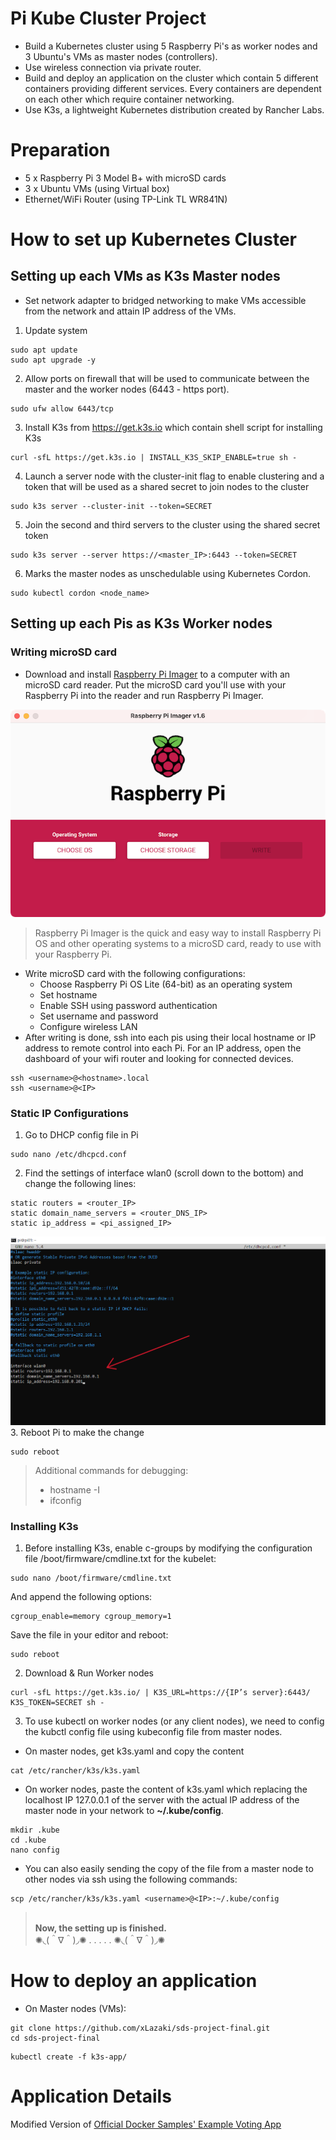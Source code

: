 # Pi Kube Cluster Project
- Build a Kubernetes cluster using 5 Raspberry Pi's as worker nodes and 3 Ubuntu's VMs as master nodes (controllers).
- Use wireless connection via private router.
- Build and deploy an application on the cluster which contain 5 different containers providing different services. Every containers are dependent on each other which require container networking.
- Use K3s, a lightweight Kubernetes distribution created by Rancher Labs.

# Preparation
- 5 x Raspberry Pi 3 Model B+ with microSD cards
- 3 x Ubuntu VMs (using Virtual box)
- Ethernet/WiFi Router (using TP-Link TL WR841N)

# How to set up Kubernetes Cluster
## Setting up each VMs as K3s Master nodes
- Set network adapter to bridged networking to make VMs accessible from the network and attain IP address of the VMs.
1. Update system
```
sudo apt update
sudo apt upgrade -y
```
2. Allow ports on firewall that will be used to communicate between the master and the worker nodes (6443 - https port).
```
sudo ufw allow 6443/tcp
```
3. Install K3s from https://get.k3s.io which contain shell script for installing K3s
```
curl -sfL https://get.k3s.io | INSTALL_K3S_SKIP_ENABLE=true sh -
```
4. Launch a server node with the cluster-init flag to enable clustering and a token that will be used as a shared secret to join nodes to the cluster
```
sudo k3s server --cluster-init --token=SECRET
```
5. Join the second and third servers to the cluster using the shared secret token

```
sudo k3s server --server https://<master_IP>:6443 --token=SECRET
```
6. Marks the master nodes as unschedulable using Kubernetes Cordon.
```
sudo kubectl cordon <node_name>
```

## Setting up each Pis as K3s Worker nodes
### Writing microSD card
- Download and install [Raspberry Pi Imager](https://www.raspberrypi.com/software/) to a computer with an microSD card reader. Put the microSD card you'll use with your Raspberry Pi into the reader and run Raspberry Pi Imager.

![image](https://github.com/xLazaki/sds-project-final/blob/main/images/rpi.png)

> Raspberry Pi Imager is the quick and easy way to install Raspberry Pi OS and other operating systems to a microSD card, ready to use with your Raspberry Pi.

- Write microSD card with the following configurations:
    - Choose Raspberry Pi OS Lite (64-bit) as an operating system
    - Set hostname
    - Enable SSH using password authentication
    - Set username and password
    - Configure wireless LAN
- After writing is done, ssh into each pis using their local hostname or IP address to remote control into each Pi. For an IP address, open the dashboard of your wifi router and looking for connected devices. 
```
ssh <username>@<hostname>.local
ssh <username>@<IP>
```

### Static IP Configurations
1. Go to DHCP config file in Pi
```
sudo nano /etc/dhcpcd.conf
```
2. Find the settings of interface wlan0 (scroll down to the bottom) and change the following lines:
```
static routers = <router_IP>
static domain_name_servers = <router_DNS_IP>
static ip_address = <pi_assigned_IP>
```
![image](https://github.com/xLazaki/sds-project-final/blob/main/images/dhcpconf.png)
3. Reboot Pi to make the change
```
sudo reboot
```
> Additional commands for debugging: <br>
> - hostname -I
> - ifconfig

### Installing K3s
1. Before installing K3s, enable c-groups by modifying the configuration file /boot/firmware/cmdline.txt for the kubelet:
```
sudo nano /boot/firmware/cmdline.txt
```
And append the following options:
```
cgroup_enable=memory cgroup_memory=1
```
Save the file in your editor and reboot:
```
sudo reboot
```
2. Download & Run Worker nodes 
```
curl -sfL https://get.k3s.io/ | K3S_URL=https://{IP’s server}:6443/ K3S_TOKEN=SECRET sh -
```
3. To use kubectl on worker nodes (or any client nodes), we need to config the kubctl config file using kubeconfig file from master nodes.
-  On master nodes, get k3s.yaml and copy the content
```
cat /etc/rancher/k3s/k3s.yaml
```
- On worker nodes, paste the content of k3s.yaml which replacing the localhost IP 127.0.0.1 of the server with the actual IP address of the master node in your network to **~/.kube/config**.
```
mkdir .kube
cd .kube
nano config
```
- You can also easily sending the copy of the file from a master node to other nodes via ssh using the following commands:
```
scp /etc/rancher/k3s/k3s.yaml <username>@<IP>:~/.kube/config
```
> <br>**Now, the setting up is finished.**<br>
> ✺◟(＾∇＾)◞✺ . . . . . ✺◟(＾∇＾)◞✺
# How to deploy an application
- On Master nodes (VMs):
```
git clone https://github.com/xLazaki/sds-project-final.git
cd sds-project-final
```

```
kubectl create -f k3s-app/
```
# Application Details
Modified Version of [Official Docker Samples' Example Voting App](https://github.com/dockersamples/example-voting-app) 
